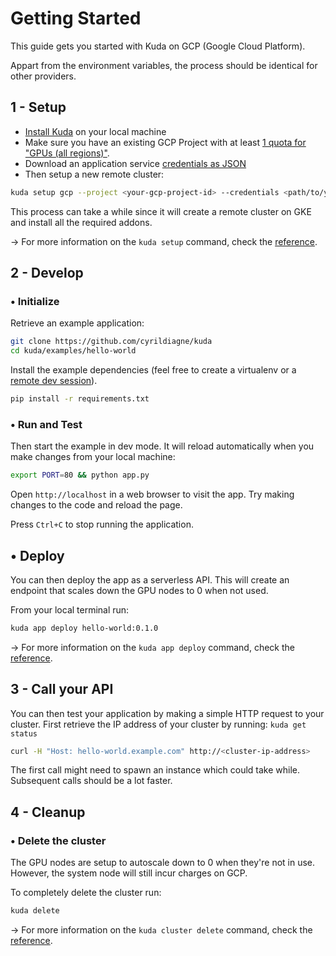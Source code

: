 # Getting Started

This guide gets you started with Kuda on GCP \(Google Cloud Platform\).

Appart from the environment variables, the process should be identical for other providers.

## 1 - Setup

- [Install Kuda](https://docs.kuda.dev/kuda/install) on your local machine
- Make sure you have an existing GCP Project with at least [1 quota for "GPUs \(all regions\)"](https://console.cloud.google.com/iam-admin/quotas).
- Download an application service [credentials as JSON](https://console.cloud.google.com/apis/credentials/serviceaccountkey)
- Then setup a new remote cluster:

```bash
kuda setup gcp --project <your-gcp-project-id> --credentials <path/to/your/credentials/json>
```

This process can take a while since it will create a remote cluster on GKE and install all the required addons.

→ For more information on the `kuda setup` command, check the [reference](https://docs.kuda.dev/kuda/cli#setup).

## 2 - Develop

### • Initialize

Retrieve an example application:

```bash
git clone https://github.com/cyrildiagne/kuda
cd kuda/examples/hello-world
```

Install the example dependencies (feel free to create a virtualenv or a [remote dev session](https://docs.kuda.dev/kuda/remote_development)).

```bash
pip install -r requirements.txt
```

### • Run and Test

Then start the example in dev mode. It will reload automatically when you make changes from your local machine:

```bash
export PORT=80 && python app.py
```

Open `http://localhost` in a web browser to visit the app. Try making changes to the code and reload the page.

Press `Ctrl+C` to stop running the application.

## • Deploy

You can then deploy the app as a serverless API. This will create an endpoint that scales down the GPU nodes to 0 when not used.

From your local terminal run:

```bash
kuda app deploy hello-world:0.1.0
```

→ For more information on the `kuda app deploy` command, check the [reference](https://docs.kuda.dev/kuda/cli#deploy).

## 3 - Call your API

You can then test your application by making a simple HTTP request to your cluster.
First retrieve the IP address of your cluster by running: `kuda get status`

```bash
curl -H "Host: hello-world.example.com" http://<cluster-ip-address>
```

The first call might need to spawn an instance which could take while. Subsequent calls should be a lot faster.

## 4 - Cleanup

### • Delete the cluster

The GPU nodes are setup to autoscale down to 0 when they're not in use. However, the system node will still incur charges on GCP.

To completely delete the cluster run:

```bash
kuda delete
```

→ For more information on the `kuda cluster delete` command, check the [reference](https://docs.kuda.dev/kuda/cli#delete).
